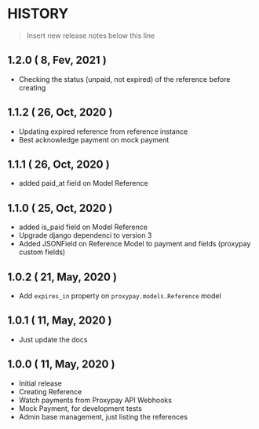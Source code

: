 HISTORY
=======

> Insert new release notes below this line

## 1.2.0 ( 8, Fev, 2021 )

* Checking the status (unpaid, not expired) of the reference before creating

## 1.1.2 ( 26, Oct, 2020 )

* Updating expired reference from reference instance
* Best acknowledge payment on mock payment

## 1.1.1 ( 26, Oct, 2020 )

* added paid_at field on Model Reference 

## 1.1.0 ( 25, Oct, 2020 )

* added is_paid field on Model Reference 
* Upgrade django dependenci to version 3
* Added JSONField on Reference Model to payment and fields (proxypay custom fields)

## 1.0.2 ( 21, May, 2020 )

* Add ``expires_in`` property on ``proxypay.models.Reference`` model

## 1.0.1 ( 11, May, 2020 )

* Just update the docs

## 1.0.0 ( 11, May, 2020 )

* Initial release
* Creating Reference
* Watch payments from Proxypay API Webhooks
* Mock Payment, for development tests
* Admin base management, just listing the references